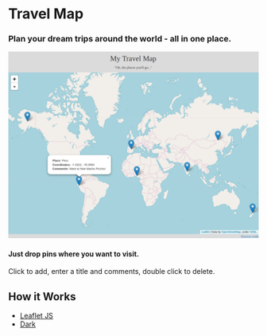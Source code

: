 # Travel Map

### Plan your dream trips around the world - all in one place.

![alt text](https://github.com/graceyw/travelmap/blob/master/TravelMap8.10.18.png "")

#### Just drop pins where you want to visit. 

Click to add, enter a title and comments, double click to delete.

## How it Works
- [Leaflet JS](https://leafletjs.com/)
- [Dark](https://darklang.com/)
